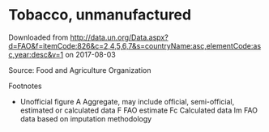 # Tobacco, unmanufactured

Downloaded from
http://data.un.org/Data.aspx?d=FAO&f=itemCode:826&c=2,4,5,6,7&s=countryName:asc,elementCode:asc,year:desc&v=1
on 2017-08-03

Source:  Food and Agriculture Organization

Footnotes
* Unofficial figure
A Aggregate, may include official, semi-official, estimated or calculated data
F FAO estimate
Fc Calculated data
Im FAO data based on imputation methodology
